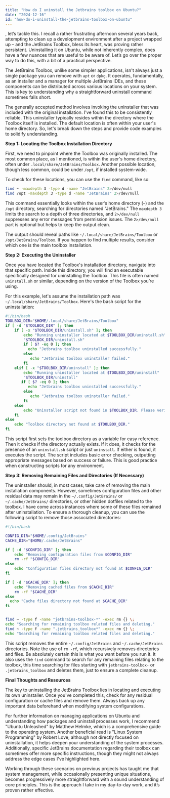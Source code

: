 ```yaml
---
title: "How do I uninstall the Jetbrains toolbox on Ubuntu?"
date: "2024-12-16"
id: "how-do-i-uninstall-the-jetbrains-toolbox-on-ubuntu"
---
```


, let’s tackle this. I recall a rather frustrating afternoon several years back, attempting to clean up a development environment after a project wrapped up – and the JetBrains Toolbox, bless its heart, was proving rather persistent. Uninstalling it on Ubuntu, while not inherently complex, does have a few nuances that are useful to be aware of. Let’s go over the proper way to do this, with a bit of a practical perspective.

The JetBrains Toolbox, unlike some simpler applications, isn't always just a single package you can remove with `apt` or `dpkg`. It operates, fundamentally, as an installer and a manager for multiple JetBrains IDEs, and these components can be distributed across various locations on your system. This is key to understanding why a straightforward uninstall command sometimes falls short.

The generally accepted method involves invoking the uninstaller that was included with the original installation. I've found this to be consistently reliable. This uninstaller typically resides within the directory where the Toolbox itself is installed. The default location is often within your user's home directory. So, let's break down the steps and provide code examples to solidify understanding.

**Step 1: Locating the Toolbox Installation Directory**

First, we need to pinpoint where the Toolbox was originally installed. The most common place, as I mentioned, is within the user's home directory, often under `.local/share/JetBrains/Toolbox`. Another possible location, though less common, could be under `/opt`, if installed system-wide.

To check for these locations, you can use the `find` command, like so:

```bash
find ~ -maxdepth 3 -type d -name "JetBrains" 2>/dev/null
find /opt -maxdepth 3 -type d -name "JetBrains" 2>/dev/null
```

This command essentially looks within the user’s home directory (`~`) and the `/opt` directory, searching for directories named "JetBrains." The `maxdepth 3` limits the search to a depth of three directories, and `2>/dev/null` suppresses any error messages from permission issues. The `2>/dev/null` part is optional but helps to keep the output clean.

The output should reveal paths like `~/.local/share/JetBrains/Toolbox` or `/opt/JetBrains/Toolbox`. If you happen to find multiple results, consider which one is the main toolbox installation.

**Step 2: Executing the Uninstaller**

Once you have located the Toolbox's installation directory, navigate into that specific path. Inside this directory, you will find an executable specifically designed for uninstalling the Toolbox. This file is often named `uninstall.sh` or similar, depending on the version of the Toolbox you’re using.

For this example, let's assume the installation path was `~/.local/share/JetBrains/Toolbox`. Here's the bash script for the uninstallation:

```bash
#!/bin/bash
TOOLBOX_DIR="$HOME/.local/share/JetBrains/Toolbox"
if [ -d "$TOOLBOX_DIR" ]; then
    if [ -x "$TOOLBOX_DIR/uninstall.sh" ]; then
        echo "Running uninstaller located at $TOOLBOX_DIR/uninstall.sh"
        "$TOOLBOX_DIR/uninstall.sh"
        if [ $? -eq 0 ]; then
          echo "Jetbrains toolbox uninstalled successfully."
        else
           echo "Jetbrains toolbox uninstaller failed."
        fi
    elif [ -x "$TOOLBOX_DIR/uninstall" ]; then
        echo "Running uninstaller located at $TOOLBOX_DIR/uninstall"
        "$TOOLBOX_DIR/uninstall"
       if [ $? -eq 0 ]; then
          echo "Jetbrains toolbox uninstalled successfully."
        else
           echo "Jetbrains toolbox uninstaller failed."
        fi
    else
        echo "Uninstaller script not found in $TOOLBOX_DIR. Please verify your installation."
    fi
else
    echo "Toolbox directory not found at $TOOLBOX_DIR."
fi
```

This script first sets the toolbox directory as a variable for easy reference. Then it checks if the directory actually exists. If it does, it checks for the presence of an `uninstall.sh` script or just `uninstall`. If either is found, it executes the script. The script includes basic error checking, outputting appropriate messages based on success or failure. This is good practice when constructing scripts for any environment.

**Step 3: Removing Remaining Files and Directories (If Necessary)**

The uninstaller should, in most cases, take care of removing the main installation components. However, sometimes configuration files and other residual data may remain in the `~/.config/JetBrains/` or `~/.cache/JetBrains/` directories, or other hidden dotfiles related to the toolbox. I have come across instances where some of these files remained after uninstallation. To ensure a thorough cleanup, you can use the following script to remove those associated directories:

```bash
#!/bin/bash

CONFIG_DIR="$HOME/.config/JetBrains"
CACHE_DIR="$HOME/.cache/JetBrains"

if [ -d "$CONFIG_DIR" ]; then
    echo "Removing configuration files from $CONFIG_DIR"
    rm -rf "$CONFIG_DIR"
else
    echo "Configuration files directory not found at $CONFIG_DIR"
fi

if [ -d "$CACHE_DIR" ]; then
    echo "Removing cached files from $CACHE_DIR"
    rm -rf "$CACHE_DIR"
else
  echo "Cache files directory not found at $CACHE_DIR"
fi


find ~ -type f -name "jetbrains-toolbox-*" -exec rm {} \;
echo "Searching for remaining toolbox related files and deleting."
find ~ -type f -name ".jetbrains_toolbox*" -exec rm {} \;
echo "Searching for remaining toolbox related files and deleting."
```

This script removes the entire `~/.config/JetBrains` and `~/.cache/JetBrains` directories. Note the use of `rm -rf`, which recursively removes directories and files. Be absolutely certain this is what you want before you run it. It also uses the `find` command to search for any remaining files relating to the toolbox, this time searching for files starting with `jetbrains-toolbox-` or `.jetbrains_toolbox` and deletes them, just to ensure a complete cleanup.

**Final Thoughts and Resources**

The key to uninstalling the JetBrains Toolbox lies in locating and executing its own uninstaller. Once you've completed this, check for any residual configuration or cache files and remove them. Always back up any important data beforehand when modifying system configurations.

For further information on managing applications on Ubuntu and understanding how packages and uninstall processes work, I recommend "Ubuntu Unleashed" by Matthew Helmke, which is a comprehensive guide to the operating system. Another beneficial read is "Linux System Programming" by Robert Love; although not directly focused on uninstallation, it helps deepen your understanding of the system processes. Additionally, specific JetBrains documentation regarding their toolbox can sometimes offer more specific instructions, though they might not always address the edge cases I've highlighted here.

Working through these scenarios on previous projects has taught me that system management, while occasionally presenting unique situations, becomes progressively more straightforward with a sound understanding of core principles. This is the approach I take in my day-to-day work, and it’s proven rather effective.
